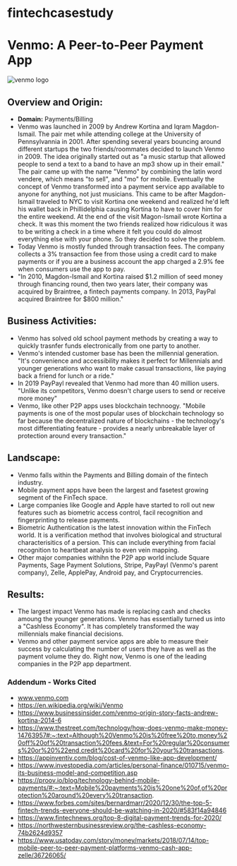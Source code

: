 # fintechcasestudy
# Venmo: A Peer-to-Peer Payment App 

![venmo logo](https://logodix.com/logo/54360.png)

## Overview and Origin:
* **Domain:** Payments/Billing
* Venmo was launched in 2009 by Andrew Kortina and Iqram Magdon-Ismail. The pair met while attending college at the University of Pennsylvannia in 2001. After spending several years bouncing around different startups the two friends/roommates decided to launch Venmo in 2009. The idea originally started out as "a music startup that allowed people to send a text to a band to have an mp3 show up in their email." The pair came up with the name "Venmo" by combining the latin word vendere, which means "to sell", and "mo" for mobile. Eventually the concept of Venmo transformed into a payment service app available to anyone for anything, not just musicians. This came to be after Magdon-Ismail traveled to NYC to visit Kortina one weekend and realized he'd left his wallet back in Phillidelphia causing Kortina to have to cover him for the entire weekend. At the end of the visit Magon-Ismail wrote Kortina a check. It was this moment the two friends realized how ridiculous it was to be writing a check in a time where it felt you could do almost everything else with your phone. So they decided to solve the problem.
* Today Venmo is mostly funded through transaction fees. The company collects a 3% transaction fee from those using a credit card to make payments or if you are a business account the app charged a 2.9% fee when consumers use the app to pay. 
* "In 2010, Magdon-Ismail and Kortina raised $1.2 million of seed money through financing round, then two years later, their company was acquired by Braintree, a fintech payments company. In 2013, PayPal acquired Braintree for $800 million."

## Business Activities:
* Venmo has solved old school payment methods by creating a way to quickly trasnfer funds electronically from one party to another. 
* Venmo's intended customer base has been the millennial generation. "It's convenience and accessibility makes it perfect for Millennials and younger generations who want to make casual transactions, like paying back a friend for lunch or a ride."
* In 2019 PayPayl revealed that Venmo had more than 40 million users. 
"Unlike its competitors, Venmo doesn't charge users to send or receive more money"
* Venmo, like other P2P apps uses blockchain technoogy. "Mobile payments is one of the most popular uses of blockchain technology so far because the decentralized nature of blockchains - the technology's most differentiating feature - provides a nearly unbreakable layer of protection around every transaction."

## Landscape:

* Venmo falls within the Payments and Billing domain of the fintech industry. 
* Mobile payment apps have been the largest and fasetest growing segment of the FinTech space. 
* Large companies like Google and Apple have started to roll out new features such as biometric access control, facil recognition and fingerprinting to release payments. 
* Biometric Authentication is the latest innovation within the FinTech world. It is a verification method that involves biological and structural characterisitics of a persion. This can include everything from facial recognition to heartbeat analysis to even vein mapping. 
* Other major companies withihn the P2P app world include Square Payments, Sage Payment Solutions, Stripe, PayPayl (Venmo's parent company), Zelle, ApplePay, Android pay, and Cryptocurrencies. 

## Results:

* The largest impact Venmo has made is replacing cash and checks amoung the younger generations. Venmo has essentially turned us into a "Cashless Economy". It has completely transformed the way millennials make financial decisions. 
* Venmo and other payment service apps are able to measure their success by calculating the number of users they have as well as the payment volume they do. Right now, Venmo is one of the leading companies in the P2P app department.

### Addendum - Works Cited
* www.venmo.com
* https://en.wikipedia.org/wiki/Venmo
* https://www.businessinsider.com/venmo-origin-story-facts-andrew-kortina-2014-6
* https://www.thestreet.com/technology/how-does-venmo-make-money-14763957#:~:text=Although%20Venmo%20is%20free%20to,money%20off%20of%20transaction%20fees.&text=For%20regular%20consumers%20or%20%22end,credit%20card%20for%20your%20transactions.
* https://appinventiv.com/blog/cost-of-venmo-like-app-development/
* https://www.investopedia.com/articles/personal-finance/010715/venmo-its-business-model-and-competition.asp
* https://proov.io/blog/technology-behind-mobile-payments/#:~:text=Mobile%20payments%20is%20one%20of,of%20protection%20around%20every%20transaction.
* https://www.forbes.com/sites/bernardmarr/2020/12/30/the-top-5-fintech-trends-everyone-should-be-watching-in-2020/#583f14a94846
* https://www.fintechnews.org/top-8-digital-payment-trends-for-2020/
* https://northwesternbusinessreview.org/the-cashless-economy-74b2624d9357
* https://www.usatoday.com/story/money/markets/2018/07/14/top-mobile-peer-to-peer-payment-platforms-venmo-cash-app-zelle/36726065/



